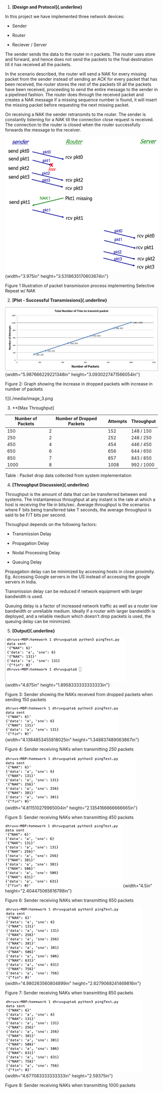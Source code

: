 1.  **[Design and Protocol]{.underline}**

In this project we have implemented three network devices:

-   Sender

-   Router

-   Reciever / Server

The sender sends the data to the router in n packets. The router uses
store and forward, and hence does not send the packets to the final
destination till it has received all the packets.

In the scenario described, the router will send a NAK for every missing
packet from the sender instead of sending an ACK for every packet that
has been received, the router stores the rest of the packets till all
the packets have been received, proceeding to send the entire message to
the sender in a pipelined fashion. The router does through the received
packet and creates a NAK message if a missing sequence number is found,
it will insert the missing packet before requesting the next missing
packet.

On receiving a NAK the sender retransmits to the router. The sender is
constantly listening for a NAK till the connection close request is
received. The connection to the router is closed when the router
successfully forwards the message to the receiver.

![](./media/image1.png){width="3.975in" height="3.5318635170603674in"}

Figure 1 Illustration of packet transmission process implementing
Selective Repeat w/ NAK

2.  **[Plot - Successful Transmissions]{.underline}**

![](./media/image2.png){width="5.987666229221348in"
height="3.0930227471566054in"}

Figure 2: Graph showing the increase in dropped packets with increase in
number of packets

![](./media/image_3.png

3.  **[Max Throughput]

  Number of Packets  | Number of Dropped Packets  | Attempts  | Throughput
  -------------------| ---------------------------| ----------| ------------
  150                | 2                          | 152       | 148 / 150
  250                | 2                          | 252       | 248 / 250
  450                | 4                          | 454       | 446 / 450
  650                | 6                          | 656       | 644 / 650
  850                | 7                          | 857       | 843 / 850
  1000               | 8                          | 1008      | 992 / 1000

Table : Packet drop data collected from system implementation

4.  **[Throughput Discussion]{.underline}**

Throughput is the amount of data that can be transferred between end
systems. The instantaneous throughput at any instant is the rate at
which a host is receiving the file in bits/sec. Average throughput is
the scenarios where F bits being transferred take T seconds, the average
throughput is said to be F/T bits per second.

Throughput depends on the following factors:

-   Transmission Delay

-   Propagation Delay

-   Nodal Processing Delay

-   Queuing Delay

Propagation delay can be minimized by accessing hosts in close
proximity. Eg. Accessing Google servers in the US instead of accessing
the google servers in India.

Transmission delay can be reduced if network equipment with larger
bandwidth is used.

Queuing delay is a factor of increased network traffic as well as a
router low bandwidth or unreliable medium. Ideally if a router with
larger bandwidth is deployed, and a reliable medium which doesn't drop
packets is used, the queuing delay can be minimized.

5.  **[Output]{.underline}**

![](./media/image3.png){width="4.875in" height="1.8958333333333333in"}

Figure 3: Sender showing the NAKs received from dropped packets when
sending 150 packets

![](./media/image4.png){width="4.1384853455818025in"
height="1.348837489063867in"}

Figure 4: Sender receiving NAKs when transmitting 250 packets

![](./media/image5.png){width="4.811510279965004in"
height="2.1354166666666665in"}

Figure 5: Sender receiving NAKs when transmitting 450 packets

![](./media/image6.png){width="4.5in" height="2.404475065616798in"}

Figure 6: Sender receiving NAKs when transmitting 650 packets

![](./media/image7.png){width="4.980263560804899in"
height="2.6279068241469816in"}

Figure 7: Sender receiving NAKs when transmitting 850 packets

![](./media/image8.png){width="4.677083333333333in" height="2.59375in"}

Figure 8: Sender receiving NAKs when transmitting 1000 packets
